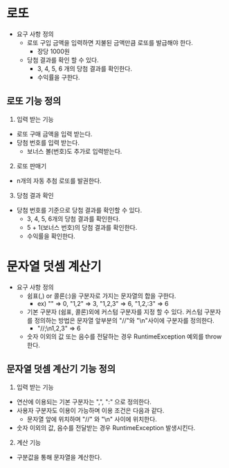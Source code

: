 # 로또

* 요구 사항 정의
  * 로또 구입 금액을 입력하면 지불된 금액만큼 로또를 발급해야 한다.
    * 장당 1000원
  * 당첨 결과를 확인 할 수 있다.
    * 3, 4, 5, 6 개의 당첨 결과를 확인한다.
    * 수익률을 구한다.

## 로또 기능 정의
    
1. 입력 받는 기능
  - 로또 구매 금액을 입력 받는다.
  - 당첨 번호를 입력 받는다.
    - 보너스 볼(번호)도 추가로 입력받는다.

2. 로또 판매기
  - n개의 자동 추첨 로또를 발권한다.

3. 당첨 결과 확인
  - 당첨 번호를 기준으로 당첨 결과를 확인할 수 있다.
    - 3, 4, 5, 6개의 당첨 결과를 확인한다.
    - 5 + 1(보너스 번호)의 당첨 결과를 확인한다.
    - 수익률을 확인한다.
    
# 문자열 덧셈 계산기
* 요구 사항 정의
  * 쉼표(,) or 콜론(:)을 구분자로 가지는 문자열의 합을 구한다.
    * ex) "" => 0, "1,2" => 3, "1,2,3" => 6, "1,2,:3" => 6
  * 기본 구분자 (쉼표, 콜론)외에 커스텀 구분자를 지정 할 수 있다. 커스텀 구분자를 정의하는 방법은 문자열 앞부분의 "//"와 "\n"사이에 구분자를 정의한다.
    * "//;\n1,2,3" => 6
  * 숫자 이외의 값 또는 음수를 전달하는 경우 RuntimeException 예외를 throw 한다.
  
## 문자열 덧셈 계산기 기능 정의

1. 입력 받는 기능
  - 연산에 이용되는 기본 구분자는 ",", ":" 으로 정의한다.
  - 사용자 구분자도 이용이 가능하며 이용 조건은 다음과 같다.
    - 문자열 앞에 위치하며 "//" 와 "\n" 사이에 위치한다.
  - 숫자 이외의 값, 음수를 전달받는 경우 RuntimeException 발생시킨다.

2. 계산 기능
  - 구분값을 통해 문자열을 계산한다.